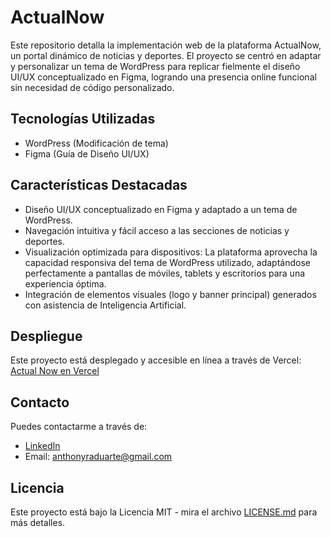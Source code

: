 # ActualNow 

Este repositorio detalla la implementación web de la plataforma ActualNow, un portal dinámico de noticias y deportes. El proyecto se centró en adaptar y personalizar un tema de WordPress para replicar fielmente el diseño UI/UX conceptualizado en Figma, logrando una presencia online funcional sin necesidad de código personalizado.

## Tecnologías Utilizadas

* WordPress (Modificación de tema)
* Figma (Guía de Diseño UI/UX)

## Características Destacadas

* Diseño UI/UX conceptualizado en Figma y adaptado a un tema de WordPress.
* Navegación intuitiva y fácil acceso a las secciones de noticias y deportes.
* Visualización optimizada para dispositivos: La plataforma aprovecha la capacidad responsiva del tema de WordPress utilizado, adaptándose perfectamente a pantallas de móviles, tablets y escritorios para una experiencia óptima.
* Integración de elementos visuales (logo y banner principal) generados con asistencia de Inteligencia Artificial.

## Despliegue

Este proyecto está desplegado y accesible en línea a través de Vercel: [Actual Now en Vercel](https://actualnow.vercel.app/)

## Contacto

Puedes contactarme a través de:
* [LinkedIn](https://www.linkedin.com/in/anthonyrduarte/)
* Email: anthonyraduarte@gmail.com

## Licencia

Este proyecto está bajo la Licencia MIT - mira el archivo [LICENSE.md](LICENSE.md) para más detalles.
